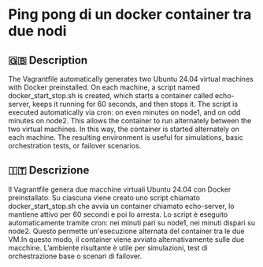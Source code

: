 # Ping pong di un docker container tra  due nodi

## 🇬🇧 Description

The Vagrantfile automatically generates two Ubuntu 24.04 virtual machines with Docker preinstalled. On each machine, a script named docker_start_stop.sh is created, which starts a container called echo-server, keeps it running for 60 seconds, and then stops it. The script is executed automatically via cron: on even minutes on node1, and on odd minutes on node2. This allows the container to run alternately between the two virtual machines. In this way, the container is started alternately on each machine. The resulting environment is useful for simulations, basic orchestration tests, or failover scenarios.


## 🇮🇹 Descrizione

Il Vagrantfile genera due macchine virtuali Ubuntu 24.04 con Docker preinstallato. Su ciascuna viene creato uno script chiamato docker_start_stop.sh che avvia un container chiamato echo-server, lo mantiene attivo per 60 secondi e poi lo arresta. Lo script è eseguito automaticamente tramite cron: nei minuti pari su node1, nei minuti dispari su node2. Questo permette un'esecuzione alternata del container tra le due VM.In questo modo, il container viene avviato alternativamente sulle due macchine. L’ambiente risultante è utile per simulazioni, test di orchestrazione base o scenari di failover.


